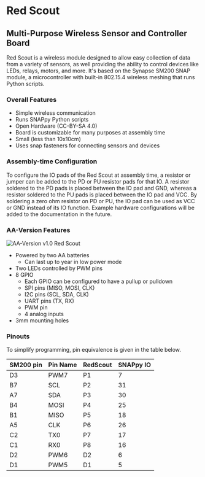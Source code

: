 # Red Scout
## Multi-Purpose Wireless Sensor and Controller Board
Red Scout is a wireless module designed to allow easy collection of data from a variety of sensors, as well providing the ability to control devices like LEDs, relays, motors, and more. It's based on the Synapse SM200 SNAP module, a microcontroller with built-in 802.15.4 wireless meshing that runs Python scripts.

### Overall Features
- Simple wireless communication
- Runs SNAPpy Python scripts
- Open Hardware (CC-BY-SA 4.0)
- Board is customizable for many purposes at assembly time
- Small (less than 10x10cm)
- Uses snap fasteners for connecting sensors and devices

### Assembly-time Configuration
To configure the IO pads of the Red Scout at assembly time, a resistor or jumper can be added to the PD or PU resistor pads for that IO. A resistor soldered to the PD pads is placed between the IO pad and GND, whereas a resistor soldered to the PU pads is placed between the IO pad and VCC. By soldering a zero ohm resistor on PD or PU, the IO pad can be used as VCC or GND instead of its IO function. Example hardware configurations will be added to the documentation in the future.

### AA-Version Features
![AA-Version v1.0 Red Scout](https://cloud.githubusercontent.com/assets/1317406/6549054/dcc10e6e-c5d9-11e4-8e45-32023bc82370.png)
- Powered by two AA batteries
  - Can last up to year in low power mode
- Two LEDs controlled by PWM pins
- 8 GPIO
  - Each GPIO can be configured to have a pullup or pulldown
  - SPI pins (MISO, MOSI, CLK)
  - I2C pins (SCL, SDA, CLK)
  - UART pins (TX, RX)
  - PWM pin
  - 4 analog inputs
- 3mm mounting holes


### Pinouts

To simplify programming, pin equivalence is given in the table below.

| SM200 pin | Pin Name | RedScout | SNAPpy IO |
|-----------|----------|----------|-----------|
| D3        | PWM7     | P1       |         7 |
| B7        | SCL      | P2       |        31 |
| A7        | SDA      | P3       |        30 |
| B4        | MOSI     | P4       |        25 |
| B1        | MISO     | P5       |        18 |
| A5        | CLK      | P6       |        26 |
| C2        | TX0      | P7       |        17 |
| C1        | RX0      | P8       |        16 |
| D2        | PWM6     | D2       |         6 |
| D1        | PWM5     | D1       |         5 |
